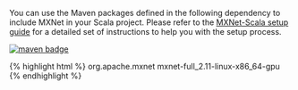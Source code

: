 You can use the Maven packages defined in the following dependency to include MXNet in
your Scala
project. Please refer to the <a href="scala_setup.html">MXNet-Scala setup guide</a> for
a detailed set
of instructions to help you with the setup process.

<a href="https://mvnrepository.com/artifact/org.apache.mxnet/mxnet-full_2.11-linux-x86_64-gpu"><img
        src="https://img.shields.io/badge/org.apache.mxnet-linux gpu-green.svg"
        alt="maven badge"/></a>

{% highlight html %}
<dependency>
	<groupId>org.apache.mxnet</groupId>
	<artifactId>mxnet-full_2.11-linux-x86_64-gpu</artifactId>
</dependency>
{% endhighlight %}
